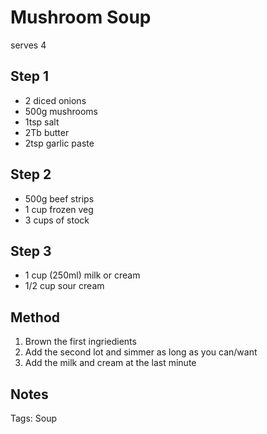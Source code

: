 # Mushroom Soup

serves 4

## Step 1

* 2 diced onions
* 500g mushrooms
* 1tsp salt
* 2Tb butter
* 2tsp garlic paste

## Step 2

* 500g beef strips
* 1 cup frozen veg
* 3 cups of stock

## Step 3

* 1 cup (250ml) milk or cream
* 1/2 cup sour cream


## Method
1. Brown the first ingriedients
2. Add the second lot and simmer as long as you can/want
3. Add the milk and cream at the last minute


## Notes

Tags: Soup